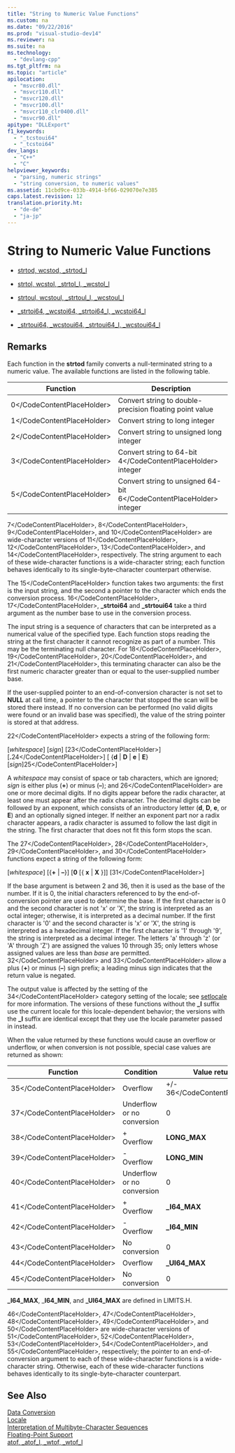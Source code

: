 ```yaml
---
title: "String to Numeric Value Functions"
ms.custom: na
ms.date: "09/22/2016"
ms.prod: "visual-studio-dev14"
ms.reviewer: na
ms.suite: na
ms.technology: 
  - "devlang-cpp"
ms.tgt_pltfrm: na
ms.topic: "article"
apilocation: 
  - "msvcr80.dll"
  - "msvcr110.dll"
  - "msvcr120.dll"
  - "msvcr100.dll"
  - "msvcr110_clr0400.dll"
  - "msvcr90.dll"
apitype: "DLLExport"
f1_keywords: 
  - "_tcstoui64"
  - "_tcstoi64"
dev_langs: 
  - "C++"
  - "C"
helpviewer_keywords: 
  - "parsing, numeric strings"
  - "string conversion, to numeric values"
ms.assetid: 11cbd9ce-033b-4914-bf66-029070e7e385
caps.latest.revision: 12
translation.priority.ht: 
  - "de-de"
  - "ja-jp"
---
```

# String to Numeric Value Functions
-   [strtod, wcstod, _strtod_l](../vs140/strtod--_strtod_l--wcstod--_wcstod_l.md)  
  
-   [strtol, wcstol, _strtol_l, _wcstol_l](../vs140/strtol--wcstol--_strtol_l--_wcstol_l.md)  
  
-   [strtoul, wcstoul, _strtoul_l, _wcstoul_l](../vs140/strtoul--_strtoul_l--wcstoul--_wcstoul_l.md)  
  
-   [_strtoi64, _wcstoi64, _strtoi64_l, _wcstoi64_l](../vs140/_strtoi64--_wcstoi64--_strtoi64_l--_wcstoi64_l.md)  
  
-   [_strtoui64, _wcstoui64, _strtoui64_l, _wcstoui64_l](../vs140/_strtoui64--_wcstoui64--_strtoui64_l--_wcstoui64_l.md)  
  
## Remarks  
 Each function in the **strtod** family converts a null-terminated string to a numeric value. The available functions are listed in the following table.  
  
|Function|Description|  
|--------------|-----------------|  
|<CodeContentPlaceHolder>0\</CodeContentPlaceHolder>|Convert string to double-precision floating point value|  
|<CodeContentPlaceHolder>1\</CodeContentPlaceHolder>|Convert string to long integer|  
|<CodeContentPlaceHolder>2\</CodeContentPlaceHolder>|Convert string to unsigned long integer|  
|<CodeContentPlaceHolder>3\</CodeContentPlaceHolder>|Convert string to 64-bit <CodeContentPlaceHolder>4\</CodeContentPlaceHolder> integer|  
|<CodeContentPlaceHolder>5\</CodeContentPlaceHolder>|Convert string to unsigned 64-bit <CodeContentPlaceHolder>6\</CodeContentPlaceHolder> integer|  
  
 <CodeContentPlaceHolder>7\</CodeContentPlaceHolder>, <CodeContentPlaceHolder>8\</CodeContentPlaceHolder>, <CodeContentPlaceHolder>9\</CodeContentPlaceHolder>, and <CodeContentPlaceHolder>10\</CodeContentPlaceHolder> are wide-character versions of <CodeContentPlaceHolder>11\</CodeContentPlaceHolder>, <CodeContentPlaceHolder>12\</CodeContentPlaceHolder>, <CodeContentPlaceHolder>13\</CodeContentPlaceHolder>, and <CodeContentPlaceHolder>14\</CodeContentPlaceHolder>, respectively. The string argument to each of these wide-character functions is a wide-character string; each function behaves identically to its single-byte–character counterpart otherwise.  
  
 The <CodeContentPlaceHolder>15\</CodeContentPlaceHolder> function takes two arguments: the first is the input string, and the second a pointer to the character which ends the conversion process. <CodeContentPlaceHolder>16\</CodeContentPlaceHolder>, <CodeContentPlaceHolder>17\</CodeContentPlaceHolder>, **_strtoi64** and **_strtoui64** take a third argument as the number base to use in the conversion process.  
  
 The input string is a sequence of characters that can be interpreted as a numerical value of the specified type. Each function stops reading the string at the first character it cannot recognize as part of a number. This may be the terminating null character. For <CodeContentPlaceHolder>18\</CodeContentPlaceHolder>, <CodeContentPlaceHolder>19\</CodeContentPlaceHolder>, <CodeContentPlaceHolder>20\</CodeContentPlaceHolder>, and <CodeContentPlaceHolder>21\</CodeContentPlaceHolder>, this terminating character can also be the first numeric character greater than or equal to the user-supplied number base.  
  
 If the user-supplied pointer to an end-of-conversion character is not set to **NULL** at call time, a pointer to the character that stopped the scan will be stored there instead. If no conversion can be performed (no valid digits were found or an invalid base was specified), the value of the string pointer is stored at that address.  
  
 <CodeContentPlaceHolder>22\</CodeContentPlaceHolder> expects a string of the following form:  
  
 [*whitespace*] [*sign*] [<CodeContentPlaceHolder>23\</CodeContentPlaceHolder>] [**.**<CodeContentPlaceHolder>24\</CodeContentPlaceHolder>] [ {**d** &#124; **D** &#124; **e** &#124; **E**}[*sign*]<CodeContentPlaceHolder>25\</CodeContentPlaceHolder>]  
  
 A *whitespace* may consist of space or tab characters, which are ignored; *sign* is either plus (**+**) or minus (**–**); and <CodeContentPlaceHolder>26\</CodeContentPlaceHolder> are one or more decimal digits. If no digits appear before the radix character, at least one must appear after the radix character. The decimal digits can be followed by an exponent, which consists of an introductory letter (**d**, **D**, **e**, or **E**) and an optionally signed integer. If neither an exponent part nor a radix character appears, a radix character is assumed to follow the last digit in the string. The first character that does not fit this form stops the scan.  
  
 The <CodeContentPlaceHolder>27\</CodeContentPlaceHolder>, <CodeContentPlaceHolder>28\</CodeContentPlaceHolder>, <CodeContentPlaceHolder>29\</CodeContentPlaceHolder>, and <CodeContentPlaceHolder>30\</CodeContentPlaceHolder> functions expect a string of the following form:  
  
 [*whitespace*] [{**+** &#124; **–**}] [**0** [{ **x** &#124; **X** }]] [<CodeContentPlaceHolder>31\</CodeContentPlaceHolder>]  
  
 If the base argument is between 2 and 36, then it is used as the base of the number. If it is 0, the initial characters referenced to by the end-of-conversion pointer are used to determine the base. If the first character is 0 and the second character is not 'x' or 'X', the string is interpreted as an octal integer; otherwise, it is interpreted as a decimal number. If the first character is '0' and the second character is 'x' or 'X', the string is interpreted as a hexadecimal integer. If the first character is '1' through '9', the string is interpreted as a decimal integer. The letters 'a' through 'z' (or 'A' through 'Z') are assigned the values 10 through 35; only letters whose assigned values are less than *base* are permitted. <CodeContentPlaceHolder>32\</CodeContentPlaceHolder> and <CodeContentPlaceHolder>33\</CodeContentPlaceHolder> allow a plus (**+**) or minus (**–**) sign prefix; a leading minus sign indicates that the return value is negated.  
  
 The output value is affected by the setting of the <CodeContentPlaceHolder>34\</CodeContentPlaceHolder> category setting of the locale; see [setlocale](../vs140/setlocale--_wsetlocale.md) for more information. The versions of these functions without the **_l** suffix use the current locale for this locale-dependent behavior; the versions with the **_l** suffix are identical except that they use the locale parameter passed in instead.  
  
 When the value returned by these functions would cause an overflow or underflow, or when conversion is not possible, special case values are returned as shown:  
  
|Function|Condition|Value returned|  
|--------------|---------------|--------------------|  
|<CodeContentPlaceHolder>35\</CodeContentPlaceHolder>|Overflow|+/- <CodeContentPlaceHolder>36\</CodeContentPlaceHolder>|  
|<CodeContentPlaceHolder>37\</CodeContentPlaceHolder>|Underflow or no conversion|0|  
|<CodeContentPlaceHolder>38\</CodeContentPlaceHolder>|+ Overflow|**LONG_MAX**|  
|<CodeContentPlaceHolder>39\</CodeContentPlaceHolder>|- Overflow|**LONG_MIN**|  
|<CodeContentPlaceHolder>40\</CodeContentPlaceHolder>|Underflow or no conversion|0|  
|<CodeContentPlaceHolder>41\</CodeContentPlaceHolder>|+ Overflow|**_I64_MAX**|  
|<CodeContentPlaceHolder>42\</CodeContentPlaceHolder>|- Overflow|**_I64_MIN**|  
|<CodeContentPlaceHolder>43\</CodeContentPlaceHolder>|No conversion|0|  
|<CodeContentPlaceHolder>44\</CodeContentPlaceHolder>|Overflow|**_UI64_MAX**|  
|<CodeContentPlaceHolder>45\</CodeContentPlaceHolder>|No conversion|0|  
  
 **_I64_MAX**, _**I64_MIN**, and **_UI64_MAX** are defined in LIMITS.H.  
  
 <CodeContentPlaceHolder>46\</CodeContentPlaceHolder>, <CodeContentPlaceHolder>47\</CodeContentPlaceHolder>, <CodeContentPlaceHolder>48\</CodeContentPlaceHolder>, <CodeContentPlaceHolder>49\</CodeContentPlaceHolder>, and <CodeContentPlaceHolder>50\</CodeContentPlaceHolder> are wide-character versions of <CodeContentPlaceHolder>51\</CodeContentPlaceHolder>, <CodeContentPlaceHolder>52\</CodeContentPlaceHolder>, <CodeContentPlaceHolder>53\</CodeContentPlaceHolder>, <CodeContentPlaceHolder>54\</CodeContentPlaceHolder>, and <CodeContentPlaceHolder>55\</CodeContentPlaceHolder>, respectively; the pointer to an end-of-conversion argument to each of these wide-character functions is a wide-character string. Otherwise, each of these wide-character functions behaves identically to its single-byte–character counterpart.  
  
## See Also  
 [Data Conversion](../vs140/data-conversion.md)   
 [Locale](../vs140/locale.md)   
 [Interpretation of Multibyte-Character Sequences](../vs140/interpretation-of-multibyte-character-sequences.md)   
 [Floating-Point Support](../vs140/floating-point-support.md)   
 [atof, _atof_l, _wtof, _wtof_l](../vs140/atof--_atof_l--_wtof--_wtof_l.md)